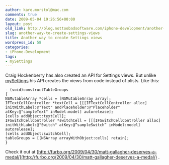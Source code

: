```yaml
---
author: kare.morstol@mac.com
comments: true
date: 2009-05-04 19:26:56+00:00
layout: post
old_link: http://blog.nottoobadsoftware.com/iphone-development/another-way-to-create-settings-views/
slug: another-way-to-create-settings-views
title: Another way to create Settings views
wordpress_id: 58
categories:
- iPhone-Development
tags:
- mySettings
---
```


Craig Hockenberry has also created an API for Settings views. But unlike [mySettings](http://bitbucket.org/karemorstol/mysettings/wiki/Home) his API creates the views from code instead of plists. Like this:

    
    
    - (void)constructTableGroups
    {
    NSMutableArray *cells = [NSMutableArray array];
    IFTextCellController *textCell = [[[IFTextCellController alloc] initWithLabel:@"Text" andPlaceholder:@"Placeholder" atKey:@"sampleText" inModel:model] autorelease];
    [cells addObject:textCell];
    IFSwitchCellController *switchCell = [[[IFSwitchCellController alloc] initWithLabel:@"Switch" atKey:@”sampleSwitch” inModel:model] autorelease];
    [cells addObject:switchCell];
    tableGroups = [[NSArray arrayWithObject:cells] retain];
    }
    

Check it out at [http://furbo.org/2009/04/30/matt-gallagher-deserves-a-medal/](http://furbo.org/2009/04/30/matt-gallagher-deserves-a-medal/) .

